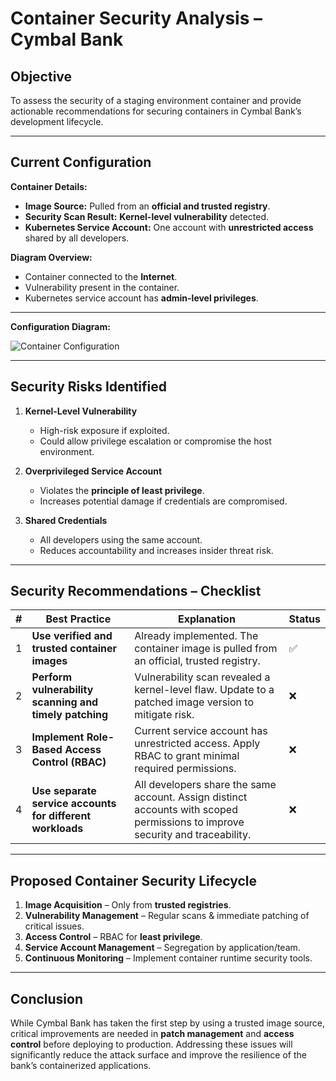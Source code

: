 # Container Security Analysis – Cymbal Bank

## Objective
To assess the security of a staging environment container and provide actionable recommendations for securing containers in Cymbal Bank’s development lifecycle.

---

## Current Configuration
**Container Details:**
- **Image Source:** Pulled from an **official and trusted registry**.
- **Security Scan Result:** **Kernel-level vulnerability** detected.
- **Kubernetes Service Account:** One account with **unrestricted access** shared by all developers.

**Diagram Overview:**
- Container connected to the **Internet**.
- Vulnerability present in the container.
- Kubernetes service account has **admin-level privileges**.

---

**Configuration Diagram:**

![Container Configuration](000000000000000000000000000000000000001.jpg)

---

## Security Risks Identified
1. **Kernel-Level Vulnerability**  
   - High-risk exposure if exploited.  
   - Could allow privilege escalation or compromise the host environment.

2. **Overprivileged Service Account**  
   - Violates the **principle of least privilege**.  
   - Increases potential damage if credentials are compromised.

3. **Shared Credentials**  
   - All developers using the same account.  
   - Reduces accountability and increases insider threat risk.

---

## Security Recommendations – Checklist

| # | Best Practice | Explanation | Status |
|---|---------------|-------------|--------|
| 1 | **Use verified and trusted container images** | Already implemented. The container image is pulled from an official, trusted registry. | ✅ |
| 2 | **Perform vulnerability scanning and timely patching** | Vulnerability scan revealed a kernel-level flaw. Update to a patched image version to mitigate risk. | ❌ |
| 3 | **Implement Role-Based Access Control (RBAC)** | Current service account has unrestricted access. Apply RBAC to grant minimal required permissions. | ❌ |
| 4 | **Use separate service accounts for different workloads** | All developers share the same account. Assign distinct accounts with scoped permissions to improve security and traceability. | ❌ |

---

## Proposed Container Security Lifecycle
1. **Image Acquisition** – Only from **trusted registries**.  
2. **Vulnerability Management** – Regular scans & immediate patching of critical issues.  
3. **Access Control** – RBAC for **least privilege**.  
4. **Service Account Management** – Segregation by application/team.  
5. **Continuous Monitoring** – Implement container runtime security tools.

---

## Conclusion
While Cymbal Bank has taken the first step by using a trusted image source, critical improvements are needed in **patch management** and **access control** before deploying to production. Addressing these issues will significantly reduce the attack surface and improve the resilience of the bank’s containerized applications.
